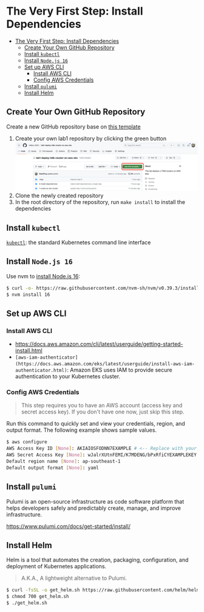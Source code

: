 # The Very First Step: Install Dependencies

<!-- TOC -->
* [The Very First Step: Install Dependencies](#the-very-first-step-install-dependencies)
  * [Create Your Own GitHub Repository](#create-your-own-github-repository)
  * [Install `kubectl`](#install-kubectl)
  * [Install `Node.js 16`](#install-nodejs-16)
  * [Set up AWS CLI](#set-up-aws-cli)
    * [Install AWS CLI](#install-aws-cli)
    * [Config AWS Credentials](#config-aws-credentials)
  * [Install `pulumi`](#install-pulumi)
  * [Install Helm](#install-helm)
<!-- TOC -->

## Create Your Own GitHub Repository

Create a new GitHub repository base on [this template](https://github.com/vldbss-2023/lab1-deploy-tidb-cluster-on-aws-eks)

1. Create your own lab1 repository by clicking the green button
   ![use_template](../.imgs/use_template.png)
2. Clone the newly created repository
3. In the root directory of the repository, run `make install` to install the dependencies

## Install `kubectl`

[`kubectl`](https://kubernetes.io/docs/tasks/tools/install-kubectl/): the standard Kubernetes command line interface

## Install `Node.js 16`

Use nvm to [install Node.js 16](https://github.com/nvm-sh/nvm#installing-and-updating):

```bash
$ curl -o- https://raw.githubusercontent.com/nvm-sh/nvm/v0.39.3/install.sh | bash
$ nvm install 16
```

## Set up AWS CLI

### Install AWS CLI

- https://docs.aws.amazon.com/cli/latest/userguide/getting-started-install.html
- `[aws-iam-authenticator](https://docs.aws.amazon.com/eks/latest/userguide/install-aws-iam-authenticator.html)`:
  Amazon EKS uses IAM to provide secure authentication to your Kubernetes cluster.

### Config AWS Credentials

> This step requires you to have an AWS account (access key and secret access key). If you don't have one now, just skip this step.

Run this command to quickly set and view your credentials, region, and output format. The following example shows
sample values.

```bash
$ aws configure
AWS Access Key ID [None]: AKIAIOSFODNN7EXAMPLE # <-- Replace with your own access key
AWS Secret Access Key [None]: wJalrXUtnFEMI/K7MDENG/bPxRfiCYEXAMPLEKEY # <-- Replace with your own secret key
Default region name [None]: ap-southeast-1
Default output format [None]: yaml
```

## Install `pulumi`

Pulumi is an open-source infrastructure as code software platform that helps developers safely and predictably create, manage, and improve infrastructure.

https://www.pulumi.com/docs/get-started/install/

## Install Helm

Helm is a tool that automates the creation, packaging, configuration, and deployment of Kubernetes applications.

> A.K.A., A lightweight alternative to Pulumi.

```bash
$ curl -fsSL -o get_helm.sh https://raw.githubusercontent.com/helm/helm/main/scripts/get-helm-3
$ chmod 700 get_helm.sh
$ ./get_helm.sh
```
